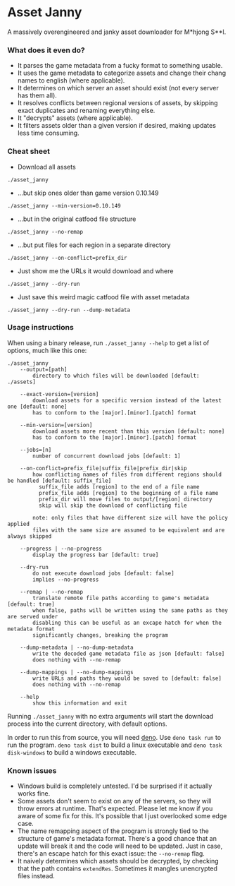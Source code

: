# Asset Janny
A massively overengineered and janky asset downloader for M\*hjong S\*\*l.

### What does it even do?
- It parses the game metadata from a fucky format to something usable.
- It uses the game metadata to categorize assets and change their chang names to english (where applicable).
- It determines on which server an asset should exist (not every server has them all).
- It resolves conflicts between regional versions of assets, by skipping exact duplicates and renaming everything else.
- It "decrypts" assets (where applicable).
- It filters assets older than a given version if desired, making updates less time consuming.

### Cheat sheet
- Download all assets
```
./asset_janny
```

- ...but skip ones older than game version 0.10.149
```
./asset_janny --min-version=0.10.149
```

- ...but in the original catfood file structure
```
./asset_janny --no-remap
```

- ...but put files for each region in a separate directory
```
./asset_janny --on-conflict=prefix_dir
```

- Just show me the URLs it would download and where
```
./asset_janny --dry-run
```

- Just save this weird magic catfood file with asset metadata 
```
./asset_janny --dry-run --dump-metadata
```

### Usage instructions
When using a binary release, run `./asset_janny --help` to get a list of options, much like this one:

```
./asset_janny
    --output=[path]
        directory to which files will be downloaded [default: ./assets]

    --exact-version=[version]
        download assets for a specific version instead of the latest one [default: none]
        has to conform to the [major].[minor].[patch] format

    --min-version=[version]
        download assets more recent than this version [default: none]
        has to conform to the [major].[minor].[patch] format

    --jobs=[n]
        number of concurrent download jobs [default: 1]

    --on-conflict=prefix_file|suffix_file|prefix_dir|skip
        how conflicting names of files from different regions should be handled [default: suffix_file]
          suffix_file adds [region] to the end of a file name
          prefix_file adds [region] to the beginning of a file name
          prefix_dir will move files to output/[region] directory
          skip will skip the download of conflicting file

        note: only files that have different size will have the policy applied
        files with the same size are assumed to be equivalent and are always skipped

    --progress | --no-progress
        display the progress bar [default: true]

    --dry-run
        do not execute download jobs [default: false]
        implies --no-progress

    --remap | --no-remap
        translate remote file paths according to game's metadata [default: true]
        when false, paths will be written using the same paths as they are served under
        disabling this can be useful as an excape hatch for when the metadata format
        significantly changes, breaking the program

    --dump-metadata | --no-dump-metadata
        write the decoded game metadata file as json [default: false]
        does nothing with --no-remap

    --dump-mappings | --no-dump-mappings
        write URLs and paths they would be saved to [default: false]
        does nothing with --no-remap

    --help
        show this information and exit
```

Running `./asset_janny` with no extra arguments will start the download process into the current directory, with default options.

In order to run this from source, you will need [deno](https://deno.land/).
Use `deno task run` to run the program. `deno task dist` to build a linux  executable and `deno task disk-windows` to build a windows executable.

### Known issues
- Windows build is completely untested. I'd be surprised if it actually works fine.
- Some assets don't seem to exist on any of the servers, so they will throw errors at runtime. That's expected. Please let me know if you aware of some fix for this. It's possible that I just overlooked some edge case.
- The name remapping aspect of the program is strongly tied to the structure of game's metadata format. There's a good chance that an update will break it and the code will need to be updated. Just in case, there's an escape hatch for this exact issue: the `--no-remap` flag.
- It naively determines which assets should be decrypted, by checking that the path contains `extendRes`. Sometimes it mangles unencrypted files instead.